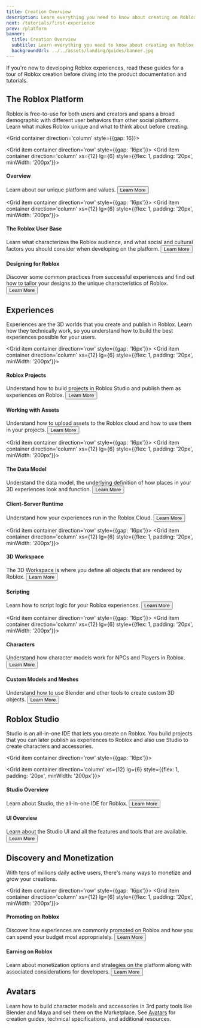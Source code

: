```yaml
---
title: Creation Overview
description: Learn everything you need to know about creating on Roblox.
next: /tutorials/first-experience
prev: /platform
banner:
  title: Creation Overview
  subtitle: Learn everything you need to know about creating on Roblox.
  backgroundUrl: ../../assets/landing/guides/banner.jpg
---
```


If you're new to developing Roblox experiences, read these guides for a tour of
Roblox creation before diving into the product documentation and tutorials.

## The Roblox Platform

Roblox is free-to-use for both users and creators and spans a broad
demographic with different user behaviors than other social platforms. Learn
what makes Roblox unique and what to think about before creating.

<Grid container direction='column' style={{gap: 16}}>

<Grid item container direction='row' style={{gap: '16px'}}>
<Grid item container direction='column' xs={12} lg={6} style={{flex: 1, padding: '20px', minWidth: '200px'}}>

<h4 style={{marginBottom: 12}}>Overview</h4>
<Typography color='textSecondary' variant='body2' style={{paddingBottom: '20px'}}>Learn about our unique platform and values.</Typography>
<a href="./platform.md">
  <Button variant="text">Learn More</Button>
</a>
</Grid>
</Grid>

<Grid item container direction='row' style={{gap: '16px'}}>
<Grid item container direction='column' xs={12} lg={6} style={{flex: 1, padding: '20px', minWidth: '200px'}}>

<h4 style={{marginBottom: 12}}>The Roblox User Base</h4>
<Typography color='textSecondary' variant='body2' style={{paddingBottom: '20px'}}>Learn what characterizes
the Roblox audience, and what social and cultural factors you should consider when developing on the platform.</Typography>
<a href="./production/roblox-user-base.md">
  <Button variant="text">Learn More</Button>
</a>
</Grid>
<Grid item container direction='column' xs={12} lg={6} style={{flex: 1, padding: '20px', minWidth: '200px'}}>
<h4 style={{marginBottom: 12}}>Designing for Roblox</h4>
<Typography color='textSecondary' variant='body2' style={{marginBottom: 20}}>Discover some common practices from successful experiences and find out how to tailor your designs to the unique characteristics of Roblox. </Typography>
<a href="./production/game-design/index.md">
  <Button variant="text">Learn More</Button>
</a>
</Grid>
</Grid>

## Experiences

Experiences are the 3D worlds that you create and publish in Roblox. Learn how
they technically work, so you understand how to build the best experiences
possible for your users.

<Grid item container direction='row' style={{gap: '16px'}}>
<Grid item container direction='column' xs={12} lg={6} style={{flex: 1, padding: '20px', minWidth: '200px'}}>

<h4 style={{marginBottom: 12}}>Roblox Projects</h4>
<Typography color='textSecondary' variant='body2' style={{paddingBottom: '20px'}}>Understand how to
build projects in Roblox Studio and publish them as experiences on Roblox. </Typography>
<a href="./projects/index.md">
  <Button variant="text">Learn More</Button>
</a>
</Grid>
<Grid item container direction='column' xs={12} lg={6} style={{flex: 1, padding: '20px', minWidth: '200px'}}>
<h4 style={{marginBottom: 12}}>Working with Assets</h4>
<Typography color='textSecondary' variant='body2' style={{paddingBottom: '20px'}}>Understand how to upload assets to the
Roblox cloud and how to use them in your projects.</Typography>
<a href="./projects/assets/index.md">
  <Button variant="text">Learn More</Button>
</a>
</Grid>
</Grid>

<Grid item container direction='row' style={{gap: '16px'}}>
<Grid item container direction='column' xs={12} lg={6} style={{flex: 1, padding: '20px', minWidth: '200px'}}>

<h4 style={{marginBottom: 12}}>The Data Model</h4>
<Typography color='textSecondary' variant='body2' style={{paddingBottom: '20px'}}>Understand the data model, the underlying definition
of how places in your 3D experiences look and function.</Typography>
<a href="./projects/data-model.md">
  <Button variant="text">Learn More</Button>
</a>
</Grid>
<Grid item container direction='column' xs={12} lg={6} style={{flex: 1, padding: '20px', minWidth: '200px'}}>
<h4 style={{marginBottom: 12}}>Client-Server Runtime</h4>
<Typography color='textSecondary' variant='body2' style={{paddingBottom: '20px'}}>Understand how your experiences run in the Roblox Cloud.</Typography>
<a href="./projects/client-server.md">
  <Button variant="text">Learn More</Button>
</a>
</Grid>
</Grid>

<Grid item container direction='row' style={{gap: '16px'}}>
<Grid item container direction='column' xs={12} lg={6} style={{flex: 1, padding: '20px', minWidth: '200px'}}>

<h4 style={{marginBottom: 12}}>3D Workspace</h4>
<Typography color='textSecondary' variant='body2' style={{paddingBottom: '20px'}}>The 3D Workspace is where you define all objects that are rendered by Roblox.</Typography>
<a href="./workspace/index.md">
  <Button variant="text">Learn More</Button>
</a>
</Grid>
<Grid item container direction='column' xs={12} lg={6} style={{flex: 1, padding: '20px', minWidth: '200px'}}>
<h4 style={{marginBottom: 12}}>Scripting</h4>
<Typography color='textSecondary' variant='body2' style={{paddingBottom: '20px'}}>Learn how to script logic for your Roblox experiences.</Typography>
<a href="./scripting/index.md">
  <Button variant="text">Learn More</Button>
</a>
</Grid>
</Grid>

<Grid item container direction='row' style={{gap: '16px'}}>
<Grid item container direction='column' xs={12} lg={6} style={{flex: 1, padding: '20px', minWidth: '200px'}}>

<h4 style={{marginBottom: 12}}>Characters</h4>
<Typography color='textSecondary' variant='body2' style={{paddingBottom: '20px'}}>Understand how character models work for NPCs and Players in Roblox.</Typography>
<a href="./characters/index.md">
  <Button variant="text">Learn More</Button>
</a>
</Grid>
<Grid item container direction='column' xs={12} lg={6} style={{flex: 1, padding: '20px', minWidth: '200px'}}>

<h4 style={{marginBottom: 12}}>Custom Models and Meshes</h4>
<Typography color='textSecondary' variant='body2' style={{paddingBottom: '20px'}}>Understand how to use Blender and other tools to create custom 3D objects.</Typography>
<a href="./art/modeling/index.md">
  <Button variant="text">Learn More</Button>
</a>
</Grid>
</Grid>

## Roblox Studio

Studio is an all-in-one IDE that lets you create on Roblox. You build projects
that you can later publish as experiences to Roblox and also use Studio to
create characters and accessories.

<Grid item container direction='row' style={{gap: '16px'}}>

<Grid item container direction='column' xs={12} lg={6} style={{flex: 1, padding: '20px', minWidth: '200px'}}>

<h4 style={{marginBottom: 12}}>Studio Overview</h4>
<Typography color='textSecondary' variant='body2' style={{paddingBottom: '20px'}}>Learn about Studio, the all-in-one IDE for Roblox.</Typography>
<a href="./studio/ui-overview.md">
  <Button variant="text">Learn More</Button>
</a>
</Grid>
<Grid item container direction='column' xs={12} lg={6} style={{flex: 1, padding: '20px', minWidth: '200px'}}>

<h4 style={{marginBottom: 12}}>UI Overview</h4>
<Typography color='textSecondary' variant='body2' style={{paddingBottom: '20px'}}>Learn about the Studio UI and all the features and tools that are available.</Typography>
<a href="./studio/ui-overview.md">
  <Button variant="text">Learn More</Button>
</a>
</Grid>
</Grid>

## Discovery and Monetization

With tens of millions daily active users, there's many ways to monetize
and grow your creations.

<Grid item container direction='row' style={{gap: '16px'}}>
<Grid item container direction='column' xs={12} lg={6} style={{flex: 1, padding: '20px', minWidth: '200px'}}>

<h4 style={{marginBottom: 12}}>Promoting on Roblox</h4>
<Typography color='textSecondary' variant='body2' style={{paddingBottom: '20px'}}>Discover how experiences are commonly promoted on Roblox and how you can spend your budget most appropriately.</Typography>
<a href="./production/promotion/index.md">
  <Button variant="text">Learn More</Button>
</a>
</Grid>
<Grid item container direction='column' xs={12} lg={6} style={{flex: 1, padding: '20px', minWidth: '200px'}}>

<h4 style={{marginBottom: 12}}>Earning on Roblox</h4>
<Typography color='textSecondary' variant='body2' style={{paddingBottom: '20px'}}>Learn about monetization options and strategies on the platform along with associated considerations for developers.</Typography>
<a href="./production/earning-on-roblox.md">
  <Button variant="text">Learn More</Button>
</a>
</Grid>
</Grid>
</Grid>

## Avatars

Learn how to build character models and accessories in 3rd party tools like Blender and Maya and sell them on the Marketplace. See [Avatars](./avatar/index.md) for creation guides, technical specifications, and additional resources.
